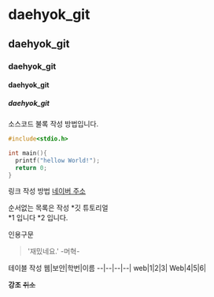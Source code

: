 # daehyok_git
## daehyok_git
### daehyok_git
#### daehyok_git
##### daehyok_git

소스코드 불록 작성 방법입니다.
```c
#include<stdio.h>

int main(){
  printf("hellow World!");
  return 0;
}
```
링크 작성 방법
[네이버 주소](https://naver.com)

순서없는 목록은 작성
*깃 튜토리얼  
  *1 입니다
  *2 입니다.
    
인용구문
> '재밌네요.' -머혁-

테이블 작성
웹|보안|학번|이름
--|--|--|--|
web|1|2|3|
Web|4|5|6|

**강조**  ~~취소~~
